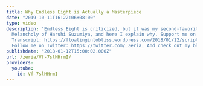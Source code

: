 ```yaml
---
title: Why Endless Eight is Actually a Masterpiece
date: "2019-10-11T16:22:06+08:00"
type: video
description: 'Endless Eight is criticized, but it was my second-favorite part of the
  Melancholy of Haruhi Suzumiya, and here I explain why. Support me on Patreon: https://www.patreon.com/Zeria
  Transcript: https://floatingintobliss.wordpress.com/2018/01/12/script-why-endless-eight-is-actually-a-masterpiece/
  Follow me on Twitter: https://twitter.com/_Zeria_ And check out my blog: https://floatingintobliss.wordpress.com/'
publishdate: "2018-01-12T15:00:02.000Z"
url: /zeria/Vf-7slHHrmI/
providers:
  youtube:
    id: Vf-7slHHrmI
---
```

